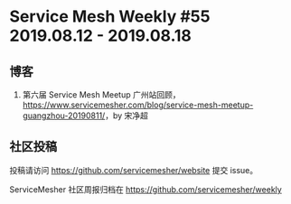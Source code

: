 # Service Mesh Weekly #55 2019.08.12 - 2019.08.18

## 博客

1. 第六届 Service Mesh Meetup 广州站回顾，<https://www.servicemesher.com/blog/service-mesh-meetup-guangzhou-20190811/>，by 宋净超

## 社区投稿

投稿请访问 https://github.com/servicemesher/website 提交 issue。


ServiceMesher 社区周报归档在 https://github.com/servicemesher/weekly
